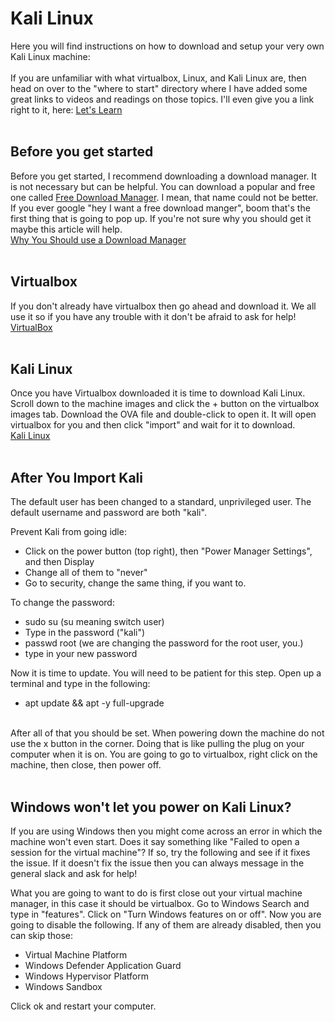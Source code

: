 # Kali Linux
Here you will find instructions on how to download and setup your very own Kali Linux machine: <br>
<br>
If you are unfamiliar with what virtualbox, Linux, and Kali Linux are, then head on over to the "where to start" directory where I have added some great links to videos and readings on those topics. I'll even give you a link right to it, here: [Let's Learn](/0_Where_To_Start) <br>
<br>

## Before you get started
Before you get started, I recommend downloading a download manager. It is not necessary but can be helpful. You can download a popular and free one called [Free Download Manager](https://www.freedownloadmanager.org/). I mean, that name could not be better. If you ever google "hey I want a free download manger", boom that's the first thing that is going to pop up. If you're not sure why you should get it maybe this article will help. <br>
[Why You Should use a Download Manager](https://www.hellotech.com/blog/use-download-managers)<br>
<br>

## Virtualbox
If you don't already have virtualbox then go ahead and download it. We all use it so if you have any trouble with it don't be afraid to ask for help! <br>
[VirtualBox](https://www.virtualbox.org/) <br>
<br>

## Kali Linux
Once you have Virtualbox downloaded it is time to download Kali Linux. Scroll down to the machine images and click the + button on the virtualbox images tab. Download the OVA file and double-click to open it. It will open virtualbox for you and then click "import" and wait for it to download. <br>
[Kali Linux](https://www.offensive-security.com/kali-linux-vm-vmware-virtualbox-image-download/#1572305786534-030ce714-cc3b)<br>
<br>

## After You Import Kali
The default user has been changed to a standard, unprivileged user. The default username and password are both "kali".<br>

Prevent Kali from going idle:
- Click on the power button (top right), then "Power Manager Settings", and then Display
- Change all of them to "never"
- Go to security, change the same thing, if you want to. 

To change the password:
- sudo su (su meaning switch user)
- Type in the password ("kali")
- passwd root (we are changing the password for the root user, you.)
- type in your new password

Now it is time to update. You will need to be patient for this step. Open up a terminal and type in the following:
- apt update && apt -y full-upgrade

<br>
After all of that you should be set. When powering down the machine do not use the x button in the corner. Doing that is like pulling the plug on your computer when it is on. You are going to go to virtualbox, right click on the machine, then close, then power off.<br>
<br>

## Windows won't let you power on Kali Linux?
If you are using Windows then you might come across an error in which the machine won't even start. Does it say something like "Failed to open a session for the virtual machine"? If so, try the following and see if it fixes the issue. If it doesn't fix the issue then you can always message in the general slack and ask for help!<br>

What you are going to want to do is first close out your virtual machine manager, in this case it should be virtualbox. Go to Windows Search and type in "features". Click on "Turn Windows features on or off". Now you are going to disable the following. If any of them are already disabled, then you can skip those:
- Virtual Machine Platform
- Windows Defender Application Guard
- Windows Hypervisor Platform
- Windows Sandbox

Click ok and restart your computer. 

